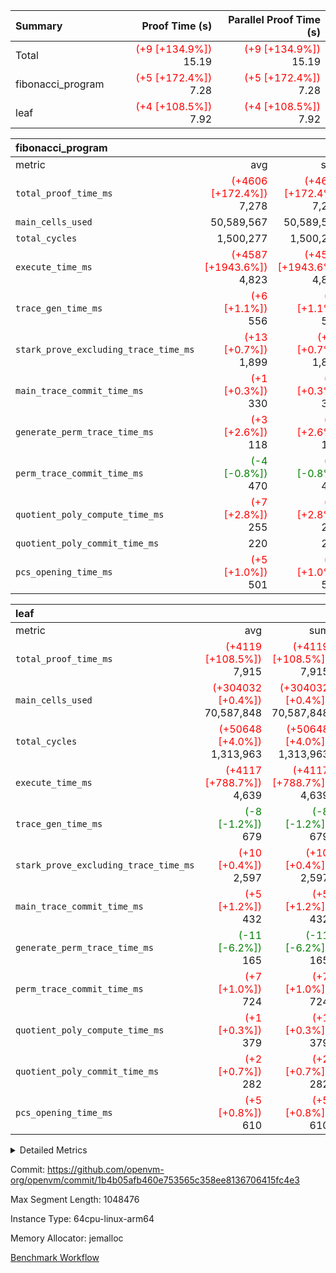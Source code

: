 | Summary | Proof Time (s) | Parallel Proof Time (s) |
|:---|---:|---:|
| Total | <span style='color: red'>(+9 [+134.9%])</span> 15.19 | <span style='color: red'>(+9 [+134.9%])</span> 15.19 |
| fibonacci_program | <span style='color: red'>(+5 [+172.4%])</span> 7.28 | <span style='color: red'>(+5 [+172.4%])</span> 7.28 |
| leaf | <span style='color: red'>(+4 [+108.5%])</span> 7.92 | <span style='color: red'>(+4 [+108.5%])</span> 7.92 |


| fibonacci_program |||||
|:---|---:|---:|---:|---:|
|metric|avg|sum|max|min|
| `total_proof_time_ms ` | <span style='color: red'>(+4606 [+172.4%])</span> 7,278 | <span style='color: red'>(+4606 [+172.4%])</span> 7,278 | <span style='color: red'>(+4606 [+172.4%])</span> 7,278 | <span style='color: red'>(+4606 [+172.4%])</span> 7,278 |
| `main_cells_used     ` |  50,589,567 |  50,589,567 |  50,589,567 |  50,589,567 |
| `total_cycles        ` |  1,500,277 |  1,500,277 |  1,500,277 |  1,500,277 |
| `execute_time_ms     ` | <span style='color: red'>(+4587 [+1943.6%])</span> 4,823 | <span style='color: red'>(+4587 [+1943.6%])</span> 4,823 | <span style='color: red'>(+4587 [+1943.6%])</span> 4,823 | <span style='color: red'>(+4587 [+1943.6%])</span> 4,823 |
| `trace_gen_time_ms   ` | <span style='color: red'>(+6 [+1.1%])</span> 556 | <span style='color: red'>(+6 [+1.1%])</span> 556 | <span style='color: red'>(+6 [+1.1%])</span> 556 | <span style='color: red'>(+6 [+1.1%])</span> 556 |
| `stark_prove_excluding_trace_time_ms` | <span style='color: red'>(+13 [+0.7%])</span> 1,899 | <span style='color: red'>(+13 [+0.7%])</span> 1,899 | <span style='color: red'>(+13 [+0.7%])</span> 1,899 | <span style='color: red'>(+13 [+0.7%])</span> 1,899 |
| `main_trace_commit_time_ms` | <span style='color: red'>(+1 [+0.3%])</span> 330 | <span style='color: red'>(+1 [+0.3%])</span> 330 | <span style='color: red'>(+1 [+0.3%])</span> 330 | <span style='color: red'>(+1 [+0.3%])</span> 330 |
| `generate_perm_trace_time_ms` | <span style='color: red'>(+3 [+2.6%])</span> 118 | <span style='color: red'>(+3 [+2.6%])</span> 118 | <span style='color: red'>(+3 [+2.6%])</span> 118 | <span style='color: red'>(+3 [+2.6%])</span> 118 |
| `perm_trace_commit_time_ms` | <span style='color: green'>(-4 [-0.8%])</span> 470 | <span style='color: green'>(-4 [-0.8%])</span> 470 | <span style='color: green'>(-4 [-0.8%])</span> 470 | <span style='color: green'>(-4 [-0.8%])</span> 470 |
| `quotient_poly_compute_time_ms` | <span style='color: red'>(+7 [+2.8%])</span> 255 | <span style='color: red'>(+7 [+2.8%])</span> 255 | <span style='color: red'>(+7 [+2.8%])</span> 255 | <span style='color: red'>(+7 [+2.8%])</span> 255 |
| `quotient_poly_commit_time_ms` |  220 |  220 |  220 |  220 |
| `pcs_opening_time_ms ` | <span style='color: red'>(+5 [+1.0%])</span> 501 | <span style='color: red'>(+5 [+1.0%])</span> 501 | <span style='color: red'>(+5 [+1.0%])</span> 501 | <span style='color: red'>(+5 [+1.0%])</span> 501 |

| leaf |||||
|:---|---:|---:|---:|---:|
|metric|avg|sum|max|min|
| `total_proof_time_ms ` | <span style='color: red'>(+4119 [+108.5%])</span> 7,915 | <span style='color: red'>(+4119 [+108.5%])</span> 7,915 | <span style='color: red'>(+4119 [+108.5%])</span> 7,915 | <span style='color: red'>(+4119 [+108.5%])</span> 7,915 |
| `main_cells_used     ` | <span style='color: red'>(+304032 [+0.4%])</span> 70,587,848 | <span style='color: red'>(+304032 [+0.4%])</span> 70,587,848 | <span style='color: red'>(+304032 [+0.4%])</span> 70,587,848 | <span style='color: red'>(+304032 [+0.4%])</span> 70,587,848 |
| `total_cycles        ` | <span style='color: red'>(+50648 [+4.0%])</span> 1,313,963 | <span style='color: red'>(+50648 [+4.0%])</span> 1,313,963 | <span style='color: red'>(+50648 [+4.0%])</span> 1,313,963 | <span style='color: red'>(+50648 [+4.0%])</span> 1,313,963 |
| `execute_time_ms     ` | <span style='color: red'>(+4117 [+788.7%])</span> 4,639 | <span style='color: red'>(+4117 [+788.7%])</span> 4,639 | <span style='color: red'>(+4117 [+788.7%])</span> 4,639 | <span style='color: red'>(+4117 [+788.7%])</span> 4,639 |
| `trace_gen_time_ms   ` | <span style='color: green'>(-8 [-1.2%])</span> 679 | <span style='color: green'>(-8 [-1.2%])</span> 679 | <span style='color: green'>(-8 [-1.2%])</span> 679 | <span style='color: green'>(-8 [-1.2%])</span> 679 |
| `stark_prove_excluding_trace_time_ms` | <span style='color: red'>(+10 [+0.4%])</span> 2,597 | <span style='color: red'>(+10 [+0.4%])</span> 2,597 | <span style='color: red'>(+10 [+0.4%])</span> 2,597 | <span style='color: red'>(+10 [+0.4%])</span> 2,597 |
| `main_trace_commit_time_ms` | <span style='color: red'>(+5 [+1.2%])</span> 432 | <span style='color: red'>(+5 [+1.2%])</span> 432 | <span style='color: red'>(+5 [+1.2%])</span> 432 | <span style='color: red'>(+5 [+1.2%])</span> 432 |
| `generate_perm_trace_time_ms` | <span style='color: green'>(-11 [-6.2%])</span> 165 | <span style='color: green'>(-11 [-6.2%])</span> 165 | <span style='color: green'>(-11 [-6.2%])</span> 165 | <span style='color: green'>(-11 [-6.2%])</span> 165 |
| `perm_trace_commit_time_ms` | <span style='color: red'>(+7 [+1.0%])</span> 724 | <span style='color: red'>(+7 [+1.0%])</span> 724 | <span style='color: red'>(+7 [+1.0%])</span> 724 | <span style='color: red'>(+7 [+1.0%])</span> 724 |
| `quotient_poly_compute_time_ms` | <span style='color: red'>(+1 [+0.3%])</span> 379 | <span style='color: red'>(+1 [+0.3%])</span> 379 | <span style='color: red'>(+1 [+0.3%])</span> 379 | <span style='color: red'>(+1 [+0.3%])</span> 379 |
| `quotient_poly_commit_time_ms` | <span style='color: red'>(+2 [+0.7%])</span> 282 | <span style='color: red'>(+2 [+0.7%])</span> 282 | <span style='color: red'>(+2 [+0.7%])</span> 282 | <span style='color: red'>(+2 [+0.7%])</span> 282 |
| `pcs_opening_time_ms ` | <span style='color: red'>(+5 [+0.8%])</span> 610 | <span style='color: red'>(+5 [+0.8%])</span> 610 | <span style='color: red'>(+5 [+0.8%])</span> 610 | <span style='color: red'>(+5 [+0.8%])</span> 610 |



<details>
<summary>Detailed Metrics</summary>

| group | num_segments | keygen_time_ms | commit_exe_time_ms |
| --- | --- | --- | --- |
| fibonacci_program | 1 | 250 | 5 | 

| group | air_name | quotient_deg | interactions | constraints |
| --- | --- | --- | --- | --- |
| fibonacci_program | AccessAdapterAir<16> | 2 | 5 | 12 | 
| fibonacci_program | AccessAdapterAir<2> | 2 | 5 | 12 | 
| fibonacci_program | AccessAdapterAir<32> | 2 | 5 | 12 | 
| fibonacci_program | AccessAdapterAir<4> | 2 | 5 | 12 | 
| fibonacci_program | AccessAdapterAir<8> | 2 | 5 | 12 | 
| fibonacci_program | BitwiseOperationLookupAir<8> | 2 | 2 | 4 | 
| fibonacci_program | MemoryMerkleAir<8> | 2 | 4 | 39 | 
| fibonacci_program | PersistentBoundaryAir<8> | 2 | 3 | 7 | 
| fibonacci_program | PhantomAir | 2 | 3 | 5 | 
| fibonacci_program | Poseidon2PeripheryAir<BabyBearParameters>, 1> | 2 | 1 | 286 | 
| fibonacci_program | ProgramAir | 1 | 1 | 4 | 
| fibonacci_program | RangeTupleCheckerAir<2> | 1 | 1 | 4 | 
| fibonacci_program | Rv32HintStoreAir | 2 | 18 | 28 | 
| fibonacci_program | VariableRangeCheckerAir | 1 | 1 | 4 | 
| fibonacci_program | VmAirWrapper<Rv32BaseAluAdapterAir, BaseAluCoreAir<4, 8> | 2 | 20 | 37 | 
| fibonacci_program | VmAirWrapper<Rv32BaseAluAdapterAir, LessThanCoreAir<4, 8> | 2 | 18 | 40 | 
| fibonacci_program | VmAirWrapper<Rv32BaseAluAdapterAir, ShiftCoreAir<4, 8> | 2 | 24 | 91 | 
| fibonacci_program | VmAirWrapper<Rv32BranchAdapterAir, BranchEqualCoreAir<4> | 2 | 11 | 20 | 
| fibonacci_program | VmAirWrapper<Rv32BranchAdapterAir, BranchLessThanCoreAir<4, 8> | 2 | 13 | 35 | 
| fibonacci_program | VmAirWrapper<Rv32CondRdWriteAdapterAir, Rv32JalLuiCoreAir> | 2 | 10 | 18 | 
| fibonacci_program | VmAirWrapper<Rv32JalrAdapterAir, Rv32JalrCoreAir> | 2 | 16 | 20 | 
| fibonacci_program | VmAirWrapper<Rv32LoadStoreAdapterAir, LoadSignExtendCoreAir<4, 8> | 2 | 18 | 33 | 
| fibonacci_program | VmAirWrapper<Rv32LoadStoreAdapterAir, LoadStoreCoreAir<4> | 2 | 17 | 40 | 
| fibonacci_program | VmAirWrapper<Rv32MultAdapterAir, DivRemCoreAir<4, 8> | 2 | 25 | 84 | 
| fibonacci_program | VmAirWrapper<Rv32MultAdapterAir, MulHCoreAir<4, 8> | 2 | 24 | 31 | 
| fibonacci_program | VmAirWrapper<Rv32MultAdapterAir, MultiplicationCoreAir<4, 8> | 2 | 19 | 19 | 
| fibonacci_program | VmAirWrapper<Rv32RdWriteAdapterAir, Rv32AuipcCoreAir> | 2 | 12 | 14 | 
| fibonacci_program | VmConnectorAir | 2 | 5 | 11 | 
| leaf | AccessAdapterAir<2> | 2 | 5 | 12 | 
| leaf | AccessAdapterAir<4> | 2 | 5 | 12 | 
| leaf | AccessAdapterAir<8> | 2 | 5 | 12 | 
| leaf | FriReducedOpeningAir | 2 | 39 | 71 | 
| leaf | JalRangeCheckAir | 2 | 9 | 14 | 
| leaf | NativePoseidon2Air<BabyBearParameters>, 1> | 2 | 136 | 572 | 
| leaf | PhantomAir | 2 | 3 | 5 | 
| leaf | ProgramAir | 1 | 1 | 4 | 
| leaf | VariableRangeCheckerAir | 1 | 1 | 4 | 
| leaf | VmAirWrapper<AluNativeAdapterAir, FieldArithmeticCoreAir> | 2 | 15 | 27 | 
| leaf | VmAirWrapper<BranchNativeAdapterAir, BranchEqualCoreAir<1> | 2 | 11 | 25 | 
| leaf | VmAirWrapper<NativeAdapterAir<2, 0>, PublicValuesCoreAir> | 2 | 11 | 30 | 
| leaf | VmAirWrapper<NativeLoadStoreAdapterAir<1>, NativeLoadStoreCoreAir<1> | 2 | 15 | 20 | 
| leaf | VmAirWrapper<NativeLoadStoreAdapterAir<4>, NativeLoadStoreCoreAir<4> | 2 | 15 | 20 | 
| leaf | VmAirWrapper<NativeVectorizedAdapterAir<4>, FieldExtensionCoreAir> | 2 | 15 | 27 | 
| leaf | VmConnectorAir | 2 | 5 | 11 | 
| leaf | VolatileBoundaryAir | 2 | 7 | 19 | 

| group | air_name | dsl_ir | idx | opcode | cells_used |
| --- | --- | --- | --- | --- | --- |
| leaf | <AluNativeAdapterAir,FieldArithmeticCoreAir> |  | 0 | ADD | 29 | 
| leaf | <AluNativeAdapterAir,FieldArithmeticCoreAir> | AddEFFI | 0 | ADD | 26,912 | 
| leaf | <AluNativeAdapterAir,FieldArithmeticCoreAir> | AddEFI | 0 | ADD | 15,776 | 
| leaf | <AluNativeAdapterAir,FieldArithmeticCoreAir> | AddEI | 0 | ADD | 1,169,744 | 
| leaf | <AluNativeAdapterAir,FieldArithmeticCoreAir> | AddF | 0 | ADD | 560,280 | 
| leaf | <AluNativeAdapterAir,FieldArithmeticCoreAir> | AddFI | 0 | ADD | 432,013 | 
| leaf | <AluNativeAdapterAir,FieldArithmeticCoreAir> | AddV | 0 | ADD | 436,682 | 
| leaf | <AluNativeAdapterAir,FieldArithmeticCoreAir> | AddVI | 0 | ADD | 1,697,022 | 
| leaf | <AluNativeAdapterAir,FieldArithmeticCoreAir> | Alloc | 0 | ADD | 1,010,302 | 
| leaf | <AluNativeAdapterAir,FieldArithmeticCoreAir> | Alloc | 0 | MUL | 272,629 | 
| leaf | <AluNativeAdapterAir,FieldArithmeticCoreAir> | CastFV | 0 | ADD | 16,037 | 
| leaf | <AluNativeAdapterAir,FieldArithmeticCoreAir> | DivEIN | 0 | ADD | 5,916 | 
| leaf | <AluNativeAdapterAir,FieldArithmeticCoreAir> | DivF | 0 | DIV | 60,900 | 
| leaf | <AluNativeAdapterAir,FieldArithmeticCoreAir> | DivFIN | 0 | DIV | 3,509 | 
| leaf | <AluNativeAdapterAir,FieldArithmeticCoreAir> | ImmE | 0 | ADD | 95,932 | 
| leaf | <AluNativeAdapterAir,FieldArithmeticCoreAir> | ImmF | 0 | ADD | 555,292 | 
| leaf | <AluNativeAdapterAir,FieldArithmeticCoreAir> | ImmV | 0 | ADD | 885,051 | 
| leaf | <AluNativeAdapterAir,FieldArithmeticCoreAir> | LoadE | 0 | ADD | 626,400 | 
| leaf | <AluNativeAdapterAir,FieldArithmeticCoreAir> | LoadE | 0 | MUL | 626,400 | 
| leaf | <AluNativeAdapterAir,FieldArithmeticCoreAir> | LoadF | 0 | ADD | 243,049 | 
| leaf | <AluNativeAdapterAir,FieldArithmeticCoreAir> | LoadF | 0 | MUL | 13,920 | 
| leaf | <AluNativeAdapterAir,FieldArithmeticCoreAir> | LoadHeapPtr | 0 | ADD | 29 | 
| leaf | <AluNativeAdapterAir,FieldArithmeticCoreAir> | LoadV | 0 | ADD | 415,570 | 
| leaf | <AluNativeAdapterAir,FieldArithmeticCoreAir> | LoadV | 0 | MUL | 347,217 | 
| leaf | <AluNativeAdapterAir,FieldArithmeticCoreAir> | MulEF | 0 | MUL | 243,832 | 
| leaf | <AluNativeAdapterAir,FieldArithmeticCoreAir> | MulEFI | 0 | MUL | 10,788 | 
| leaf | <AluNativeAdapterAir,FieldArithmeticCoreAir> | MulEI | 0 | ADD | 138,620 | 
| leaf | <AluNativeAdapterAir,FieldArithmeticCoreAir> | MulF | 0 | MUL | 744,836 | 
| leaf | <AluNativeAdapterAir,FieldArithmeticCoreAir> | MulFI | 0 | MUL | 496,799 | 
| leaf | <AluNativeAdapterAir,FieldArithmeticCoreAir> | MulV | 0 | MUL | 21,228 | 
| leaf | <AluNativeAdapterAir,FieldArithmeticCoreAir> | MulVI | 0 | MUL | 271,266 | 
| leaf | <AluNativeAdapterAir,FieldArithmeticCoreAir> | NegE | 0 | MUL | 2,088 | 
| leaf | <AluNativeAdapterAir,FieldArithmeticCoreAir> | StoreE | 0 | ADD | 510,400 | 
| leaf | <AluNativeAdapterAir,FieldArithmeticCoreAir> | StoreE | 0 | MUL | 510,400 | 
| leaf | <AluNativeAdapterAir,FieldArithmeticCoreAir> | StoreF | 0 | ADD | 15,196 | 
| leaf | <AluNativeAdapterAir,FieldArithmeticCoreAir> | StoreF | 0 | MUL | 14,732 | 
| leaf | <AluNativeAdapterAir,FieldArithmeticCoreAir> | StoreHeapPtr | 0 | ADD | 29 | 
| leaf | <AluNativeAdapterAir,FieldArithmeticCoreAir> | StoreV | 0 | ADD | 63,916 | 
| leaf | <AluNativeAdapterAir,FieldArithmeticCoreAir> | StoreV | 0 | MUL | 29,087 | 
| leaf | <AluNativeAdapterAir,FieldArithmeticCoreAir> | SubEF | 0 | ADD | 1,057,746 | 
| leaf | <AluNativeAdapterAir,FieldArithmeticCoreAir> | SubEF | 0 | SUB | 352,582 | 
| leaf | <AluNativeAdapterAir,FieldArithmeticCoreAir> | SubEFI | 0 | ADD | 7,656 | 
| leaf | <AluNativeAdapterAir,FieldArithmeticCoreAir> | SubEI | 0 | ADD | 11,832 | 
| leaf | <AluNativeAdapterAir,FieldArithmeticCoreAir> | SubFI | 0 | SUB | 496,248 | 
| leaf | <AluNativeAdapterAir,FieldArithmeticCoreAir> | SubV | 0 | SUB | 405,420 | 
| leaf | <AluNativeAdapterAir,FieldArithmeticCoreAir> | SubVI | 0 | SUB | 64,322 | 
| leaf | <AluNativeAdapterAir,FieldArithmeticCoreAir> | SubVIN | 0 | SUB | 58,000 | 
| leaf | <AluNativeAdapterAir,FieldArithmeticCoreAir> | UnsafeCastVF | 0 | ADD | 14,181 | 
| leaf | <AluNativeAdapterAir,FieldArithmeticCoreAir> | ZipFor | 0 | ADD | 3,514,017 | 
| leaf | <BranchNativeAdapterAir,BranchEqualCoreAir<1>> | AssertEqE | 0 | BNE | 10,948 | 
| leaf | <BranchNativeAdapterAir,BranchEqualCoreAir<1>> | AssertEqEI | 0 | BNE | 184 | 
| leaf | <BranchNativeAdapterAir,BranchEqualCoreAir<1>> | AssertEqF | 0 | BNE | 406,456 | 
| leaf | <BranchNativeAdapterAir,BranchEqualCoreAir<1>> | AssertEqV | 0 | BNE | 30,245 | 
| leaf | <BranchNativeAdapterAir,BranchEqualCoreAir<1>> | AssertEqVI | 0 | BNE | 11,661 | 
| leaf | <BranchNativeAdapterAir,BranchEqualCoreAir<1>> | AssertNonZero | 0 | BEQ | 23 | 
| leaf | <BranchNativeAdapterAir,BranchEqualCoreAir<1>> | IfEq | 0 | BNE | 232,944 | 
| leaf | <BranchNativeAdapterAir,BranchEqualCoreAir<1>> | IfEqI | 0 | BNE | 264,454 | 
| leaf | <BranchNativeAdapterAir,BranchEqualCoreAir<1>> | IfNe | 0 | BEQ | 137,908 | 
| leaf | <BranchNativeAdapterAir,BranchEqualCoreAir<1>> | IfNeI | 0 | BEQ | 2,622 | 
| leaf | <BranchNativeAdapterAir,BranchEqualCoreAir<1>> | ZipFor | 0 | BNE | 1,700,137 | 
| leaf | <NativeAdapterAir<2, 0>,PublicValuesCoreAir> | Publish | 0 | PUBLISH | 972 | 
| leaf | <NativeLoadStoreAdapterAir<1>,NativeLoadStoreCoreAir<1>> | LoadF | 0 | LOADW | 1,138,242 | 
| leaf | <NativeLoadStoreAdapterAir<1>,NativeLoadStoreCoreAir<1>> | LoadV | 0 | LOADW | 2,919,882 | 
| leaf | <NativeLoadStoreAdapterAir<1>,NativeLoadStoreCoreAir<1>> | StoreF | 0 | STOREW | 275,541 | 
| leaf | <NativeLoadStoreAdapterAir<1>,NativeLoadStoreCoreAir<1>> | StoreHintWord | 0 | HINT_STOREW | 902,937 | 
| leaf | <NativeLoadStoreAdapterAir<1>,NativeLoadStoreCoreAir<1>> | StoreV | 0 | STOREW | 362,103 | 
| leaf | <NativeLoadStoreAdapterAir<4>,NativeLoadStoreCoreAir<4>> | LoadE | 0 | LOADW | 1,351,755 | 
| leaf | <NativeLoadStoreAdapterAir<4>,NativeLoadStoreCoreAir<4>> | StoreE | 0 | STOREW | 793,557 | 
| leaf | <NativeVectorizedAdapterAir<4>,FieldExtensionCoreAir> | AddE | 0 | FE4ADD | 773,186 | 
| leaf | <NativeVectorizedAdapterAir<4>,FieldExtensionCoreAir> | DivE | 0 | BBE4DIV | 537,244 | 
| leaf | <NativeVectorizedAdapterAir<4>,FieldExtensionCoreAir> | DivEIN | 0 | BBE4DIV | 1,938 | 
| leaf | <NativeVectorizedAdapterAir<4>,FieldExtensionCoreAir> | MulE | 0 | BBE4MUL | 1,387,456 | 
| leaf | <NativeVectorizedAdapterAir<4>,FieldExtensionCoreAir> | MulEI | 0 | BBE4MUL | 45,410 | 
| leaf | <NativeVectorizedAdapterAir<4>,FieldExtensionCoreAir> | SubE | 0 | FE4SUB | 253,498 | 
| leaf | FriReducedOpeningAir | FriReducedOpening | 0 | FRI_REDUCED_OPENING | 7,101,000 | 
| leaf | JalRangeCheck |  | 0 | JAL | 12 | 
| leaf | JalRangeCheck | Alloc | 0 | RANGE_CHECK | 321,840 | 
| leaf | JalRangeCheck | IfEqI | 0 | JAL | 49,980 | 
| leaf | JalRangeCheck | IfNe | 0 | JAL | 36 | 
| leaf | JalRangeCheck | ZipFor | 0 | JAL | 148,212 | 
| leaf | PhantomAir | CT-CheckTraceHeightConstraints | 0 | PHANTOM | 12 | 
| leaf | PhantomAir | CT-ExtractPublicValuesCommit | 0 | PHANTOM | 12 | 
| leaf | PhantomAir | CT-HintOpenedValues | 0 | PHANTOM | 9,600 | 
| leaf | PhantomAir | CT-HintOpeningProof | 0 | PHANTOM | 9,612 | 
| leaf | PhantomAir | CT-HintOpeningValues | 0 | PHANTOM | 12 | 
| leaf | PhantomAir | CT-InitializePcsConst | 0 | PHANTOM | 12 | 
| leaf | PhantomAir | CT-ReadProofsFromInput | 0 | PHANTOM | 12 | 
| leaf | PhantomAir | CT-VerifyProofs | 0 | PHANTOM | 12 | 
| leaf | PhantomAir | CT-cache-generator-powers | 0 | PHANTOM | 1,200 | 
| leaf | PhantomAir | CT-compute-reduced-opening | 0 | PHANTOM | 9,600 | 
| leaf | PhantomAir | CT-exp-reverse-bits-len | 0 | PHANTOM | 93,600 | 
| leaf | PhantomAir | CT-pre-compute-rounds-context | 0 | PHANTOM | 12 | 
| leaf | PhantomAir | CT-single-reduced-opening-eval | 0 | PHANTOM | 145,200 | 
| leaf | PhantomAir | CT-stage-c-build-rounds | 0 | PHANTOM | 12 | 
| leaf | PhantomAir | CT-stage-d-verifier-verify | 0 | PHANTOM | 12 | 
| leaf | PhantomAir | CT-stage-d-verify-pcs | 0 | PHANTOM | 12 | 
| leaf | PhantomAir | CT-stage-e-verify-constraints | 0 | PHANTOM | 12 | 
| leaf | PhantomAir | CT-verify-batch | 0 | PHANTOM | 9,600 | 
| leaf | PhantomAir | CT-verify-batch-ext | 0 | PHANTOM | 24,000 | 
| leaf | PhantomAir | CT-verify-query | 0 | PHANTOM | 1,200 | 
| leaf | PhantomAir | HintBitsF | 0 | PHANTOM | 3,312 | 
| leaf | PhantomAir | HintFelt | 0 | PHANTOM | 74,694 | 
| leaf | PhantomAir | HintInputVec | 0 | PHANTOM | 966 | 
| leaf | PhantomAir | HintLoad | 0 | PHANTOM | 21,600 | 
| leaf | VerifyBatchAir | Poseidon2CompressBabyBear | 0 | COMP_POS2 | 10,746 | 
| leaf | VerifyBatchAir | Poseidon2PermuteBabyBear | 0 | PERM_POS2 | 499,888 | 
| leaf | VerifyBatchAir | VerifyBatchExt | 0 | VERIFY_BATCH | 9,950,000 | 
| leaf | VerifyBatchAir | VerifyBatchFelt | 0 | VERIFY_BATCH | 14,248,400 | 

| group | air_name | dsl_ir | opcode | segment | cells_used |
| --- | --- | --- | --- | --- | --- |
| fibonacci_program | <Rv32BaseAluAdapterAir,BaseAluCoreAir<4, 8>> |  | ADD | 0 | 32,403,168 | 
| fibonacci_program | <Rv32BaseAluAdapterAir,BaseAluCoreAir<4, 8>> |  | AND | 0 | 144 | 
| fibonacci_program | <Rv32BaseAluAdapterAir,BaseAluCoreAir<4, 8>> |  | OR | 0 | 108 | 
| fibonacci_program | <Rv32BaseAluAdapterAir,BaseAluCoreAir<4, 8>> |  | SUB | 0 | 72 | 
| fibonacci_program | <Rv32BaseAluAdapterAir,BaseAluCoreAir<4, 8>> |  | XOR | 0 | 72 | 
| fibonacci_program | <Rv32BaseAluAdapterAir,LessThanCoreAir<4, 8>> |  | SLTU | 0 | 11,100,111 | 
| fibonacci_program | <Rv32BranchAdapterAir,BranchEqualCoreAir<4>> |  | BEQ | 0 | 2,600,234 | 
| fibonacci_program | <Rv32BranchAdapterAir,BranchEqualCoreAir<4>> |  | BNE | 0 | 2,600,130 | 
| fibonacci_program | <Rv32BranchAdapterAir,BranchLessThanCoreAir<4, 8>> |  | BGEU | 0 | 64 | 
| fibonacci_program | <Rv32BranchAdapterAir,BranchLessThanCoreAir<4, 8>> |  | BLT | 0 | 64 | 
| fibonacci_program | <Rv32BranchAdapterAir,BranchLessThanCoreAir<4, 8>> |  | BLTU | 0 | 128 | 
| fibonacci_program | <Rv32CondRdWriteAdapterAir,Rv32JalLuiCoreAir> |  | JAL | 0 | 1,800,036 | 
| fibonacci_program | <Rv32CondRdWriteAdapterAir,Rv32JalLuiCoreAir> |  | LUI | 0 | 378 | 
| fibonacci_program | <Rv32JalrAdapterAir,Rv32JalrCoreAir> |  | JALR | 0 | 700 | 
| fibonacci_program | <Rv32LoadStoreAdapterAir,LoadStoreCoreAir<4>> |  | LOADBU | 0 | 328 | 
| fibonacci_program | <Rv32LoadStoreAdapterAir,LoadStoreCoreAir<4>> |  | LOADW | 0 | 1,230 | 
| fibonacci_program | <Rv32LoadStoreAdapterAir,LoadStoreCoreAir<4>> |  | STOREB | 0 | 410 | 
| fibonacci_program | <Rv32LoadStoreAdapterAir,LoadStoreCoreAir<4>> |  | STOREW | 0 | 1,640 | 
| fibonacci_program | <Rv32RdWriteAdapterAir,Rv32AuipcCoreAir> |  | AUIPC | 0 | 240 | 
| fibonacci_program | PhantomAir |  | PHANTOM | 0 | 6 | 
| fibonacci_program | Rv32HintStoreAir |  | HINT_BUFFER | 0 | 64 | 
| fibonacci_program | Rv32HintStoreAir |  | HINT_STOREW | 0 | 32 | 

| group | air_name | idx | rows | prep_cols | perm_cols | main_cols | cells |
| --- | --- | --- | --- | --- | --- | --- | --- |
| leaf | AccessAdapterAir<2> | 0 | 262,144 |  | 16 | 11 | 7,077,888 | 
| leaf | AccessAdapterAir<4> | 0 | 131,072 |  | 16 | 13 | 3,801,088 | 
| leaf | AccessAdapterAir<8> | 0 | 4,096 |  | 16 | 17 | 135,168 | 
| leaf | FriReducedOpeningAir | 0 | 524,288 |  | 84 | 27 | 58,195,968 | 
| leaf | JalRangeCheckAir | 0 | 65,536 |  | 28 | 12 | 2,621,440 | 
| leaf | NativePoseidon2Air<BabyBearParameters>, 1> | 0 | 65,536 |  | 312 | 398 | 46,530,560 | 
| leaf | PhantomAir | 0 | 131,072 |  | 12 | 6 | 2,359,296 | 
| leaf | ProgramAir | 0 | 131,072 |  | 8 | 10 | 2,359,296 | 
| leaf | VariableRangeCheckerAir | 0 | 262,144 | 2 | 8 | 1 | 2,359,296 | 
| leaf | VmAirWrapper<AluNativeAdapterAir, FieldArithmeticCoreAir> | 0 | 1,048,576 |  | 36 | 29 | 68,157,440 | 
| leaf | VmAirWrapper<BranchNativeAdapterAir, BranchEqualCoreAir<1> | 0 | 131,072 |  | 28 | 23 | 6,684,672 | 
| leaf | VmAirWrapper<NativeAdapterAir<2, 0>, PublicValuesCoreAir> | 0 | 64 |  | 28 | 27 | 3,520 | 
| leaf | VmAirWrapper<NativeLoadStoreAdapterAir<1>, NativeLoadStoreCoreAir<1> | 0 | 524,288 |  | 40 | 21 | 31,981,568 | 
| leaf | VmAirWrapper<NativeLoadStoreAdapterAir<4>, NativeLoadStoreCoreAir<4> | 0 | 131,072 |  | 40 | 27 | 8,781,824 | 
| leaf | VmAirWrapper<NativeVectorizedAdapterAir<4>, FieldExtensionCoreAir> | 0 | 131,072 |  | 36 | 38 | 9,699,328 | 
| leaf | VmConnectorAir | 0 | 2 | 1 | 16 | 5 | 42 | 
| leaf | VolatileBoundaryAir | 0 | 131,072 |  | 20 | 12 | 4,194,304 | 

| group | air_name | segment | rows | prep_cols | perm_cols | main_cols | cells |
| --- | --- | --- | --- | --- | --- | --- | --- |
| fibonacci_program | AccessAdapterAir<8> | 0 | 128 |  | 16 | 17 | 4,224 | 
| fibonacci_program | BitwiseOperationLookupAir<8> | 0 | 65,536 | 3 | 8 | 2 | 655,360 | 
| fibonacci_program | MemoryMerkleAir<8> | 0 | 512 |  | 16 | 32 | 24,576 | 
| fibonacci_program | PersistentBoundaryAir<8> | 0 | 128 |  | 12 | 20 | 4,096 | 
| fibonacci_program | PhantomAir | 0 | 1 |  | 12 | 6 | 18 | 
| fibonacci_program | Poseidon2PeripheryAir<BabyBearParameters>, 1> | 0 | 256 |  | 8 | 300 | 78,848 | 
| fibonacci_program | ProgramAir | 0 | 8,192 |  | 8 | 10 | 147,456 | 
| fibonacci_program | RangeTupleCheckerAir<2> | 0 | 524,288 | 2 | 8 | 1 | 4,718,592 | 
| fibonacci_program | Rv32HintStoreAir | 0 | 4 |  | 44 | 32 | 304 | 
| fibonacci_program | VariableRangeCheckerAir | 0 | 262,144 | 2 | 8 | 1 | 2,359,296 | 
| fibonacci_program | VmAirWrapper<Rv32BaseAluAdapterAir, BaseAluCoreAir<4, 8> | 0 | 1,048,576 |  | 52 | 36 | 92,274,688 | 
| fibonacci_program | VmAirWrapper<Rv32BaseAluAdapterAir, LessThanCoreAir<4, 8> | 0 | 524,288 |  | 40 | 37 | 40,370,176 | 
| fibonacci_program | VmAirWrapper<Rv32BranchAdapterAir, BranchEqualCoreAir<4> | 0 | 262,144 |  | 28 | 26 | 14,155,776 | 
| fibonacci_program | VmAirWrapper<Rv32BranchAdapterAir, BranchLessThanCoreAir<4, 8> | 0 | 8 |  | 32 | 32 | 512 | 
| fibonacci_program | VmAirWrapper<Rv32CondRdWriteAdapterAir, Rv32JalLuiCoreAir> | 0 | 131,072 |  | 28 | 18 | 6,029,312 | 
| fibonacci_program | VmAirWrapper<Rv32JalrAdapterAir, Rv32JalrCoreAir> | 0 | 32 |  | 36 | 28 | 2,048 | 
| fibonacci_program | VmAirWrapper<Rv32LoadStoreAdapterAir, LoadStoreCoreAir<4> | 0 | 128 |  | 52 | 41 | 11,904 | 
| fibonacci_program | VmAirWrapper<Rv32RdWriteAdapterAir, Rv32AuipcCoreAir> | 0 | 16 |  | 28 | 20 | 768 | 
| fibonacci_program | VmConnectorAir | 0 | 2 | 1 | 16 | 5 | 42 | 

| group | chip_name | idx | rows_used |
| --- | --- | --- | --- |
| leaf | <AluNativeAdapterAir,FieldArithmeticCoreAir> | 0 | 640,409 | 
| leaf | <BranchNativeAdapterAir,BranchEqualCoreAir<1>> | 0 | 121,634 | 
| leaf | <NativeAdapterAir<2, 0>,PublicValuesCoreAir> | 0 | 36 | 
| leaf | <NativeLoadStoreAdapterAir<1>,NativeLoadStoreCoreAir<1>> | 0 | 266,605 | 
| leaf | <NativeLoadStoreAdapterAir<4>,NativeLoadStoreCoreAir<4>> | 0 | 79,456 | 
| leaf | <NativeVectorizedAdapterAir<4>,FieldExtensionCoreAir> | 0 | 78,914 | 
| leaf | AccessAdapter<2> | 0 | 250,410 | 
| leaf | AccessAdapter<4> | 0 | 123,128 | 
| leaf | AccessAdapter<8> | 0 | 2,732 | 
| leaf | Boundary | 0 | 111,553 | 
| leaf | FriReducedOpeningAir | 0 | 263,000 | 
| leaf | JalRangeCheck | 0 | 43,340 | 
| leaf | PhantomAir | 0 | 67,386 | 
| leaf | ProgramChip | 0 | 72,919 | 
| leaf | VariableRangeCheckerAir | 0 | 262,144 | 
| leaf | VerifyBatchAir | 0 | 62,083 | 
| leaf | VmConnectorAir | 0 | 2 | 

| group | chip_name | segment | rows_used |
| --- | --- | --- | --- |
| fibonacci_program | <Rv32BaseAluAdapterAir,BaseAluCoreAir<4, 8>> | 0 | 900,099 | 
| fibonacci_program | <Rv32BaseAluAdapterAir,LessThanCoreAir<4, 8>> | 0 | 300,003 | 
| fibonacci_program | <Rv32BranchAdapterAir,BranchEqualCoreAir<4>> | 0 | 200,014 | 
| fibonacci_program | <Rv32BranchAdapterAir,BranchLessThanCoreAir<4, 8>> | 0 | 8 | 
| fibonacci_program | <Rv32CondRdWriteAdapterAir,Rv32JalLuiCoreAir> | 0 | 100,023 | 
| fibonacci_program | <Rv32JalrAdapterAir,Rv32JalrCoreAir> | 0 | 25 | 
| fibonacci_program | <Rv32LoadStoreAdapterAir,LoadStoreCoreAir<4>> | 0 | 88 | 
| fibonacci_program | <Rv32RdWriteAdapterAir,Rv32AuipcCoreAir> | 0 | 13 | 
| fibonacci_program | AccessAdapter<8> | 0 | 80 | 
| fibonacci_program | Arc<BabyBearParameters>, 1> | 0 | 225 | 
| fibonacci_program | BitwiseOperationLookupAir<8> | 0 | 65,536 | 
| fibonacci_program | Boundary | 0 | 80 | 
| fibonacci_program | Merkle | 0 | 304 | 
| fibonacci_program | PhantomAir | 0 | 1 | 
| fibonacci_program | ProgramChip | 0 | 6,942 | 
| fibonacci_program | RangeTupleCheckerAir<2> | 0 | 524,288 | 
| fibonacci_program | Rv32HintStoreAir | 0 | 3 | 
| fibonacci_program | VariableRangeCheckerAir | 0 | 262,144 | 
| fibonacci_program | VmConnectorAir | 0 | 2 | 

| group | dsl_ir | idx | opcode | frequency |
| --- | --- | --- | --- | --- |
| leaf |  | 0 | ADD | 2 | 
| leaf |  | 0 | JAL | 1 | 
| leaf | AddE | 0 | FE4ADD | 20,347 | 
| leaf | AddEFFI | 0 | ADD | 928 | 
| leaf | AddEFI | 0 | ADD | 544 | 
| leaf | AddEI | 0 | ADD | 40,336 | 
| leaf | AddF | 0 | ADD | 19,320 | 
| leaf | AddFI | 0 | ADD | 14,897 | 
| leaf | AddV | 0 | ADD | 15,058 | 
| leaf | AddVI | 0 | ADD | 58,518 | 
| leaf | Alloc | 0 | ADD | 34,838 | 
| leaf | Alloc | 0 | MUL | 9,401 | 
| leaf | Alloc | 0 | RANGE_CHECK | 26,820 | 
| leaf | AssertEqE | 0 | BNE | 476 | 
| leaf | AssertEqEI | 0 | BNE | 8 | 
| leaf | AssertEqF | 0 | BNE | 17,672 | 
| leaf | AssertEqV | 0 | BNE | 1,315 | 
| leaf | AssertEqVI | 0 | BNE | 507 | 
| leaf | AssertNonZero | 0 | BEQ | 1 | 
| leaf | CT-CheckTraceHeightConstraints | 0 | PHANTOM | 2 | 
| leaf | CT-ExtractPublicValuesCommit | 0 | PHANTOM | 2 | 
| leaf | CT-HintOpenedValues | 0 | PHANTOM | 1,600 | 
| leaf | CT-HintOpeningProof | 0 | PHANTOM | 1,602 | 
| leaf | CT-HintOpeningValues | 0 | PHANTOM | 2 | 
| leaf | CT-InitializePcsConst | 0 | PHANTOM | 2 | 
| leaf | CT-ReadProofsFromInput | 0 | PHANTOM | 2 | 
| leaf | CT-VerifyProofs | 0 | PHANTOM | 2 | 
| leaf | CT-cache-generator-powers | 0 | PHANTOM | 200 | 
| leaf | CT-compute-reduced-opening | 0 | PHANTOM | 1,600 | 
| leaf | CT-exp-reverse-bits-len | 0 | PHANTOM | 15,600 | 
| leaf | CT-pre-compute-rounds-context | 0 | PHANTOM | 2 | 
| leaf | CT-single-reduced-opening-eval | 0 | PHANTOM | 24,200 | 
| leaf | CT-stage-c-build-rounds | 0 | PHANTOM | 2 | 
| leaf | CT-stage-d-verifier-verify | 0 | PHANTOM | 2 | 
| leaf | CT-stage-d-verify-pcs | 0 | PHANTOM | 2 | 
| leaf | CT-stage-e-verify-constraints | 0 | PHANTOM | 2 | 
| leaf | CT-verify-batch | 0 | PHANTOM | 1,600 | 
| leaf | CT-verify-batch-ext | 0 | PHANTOM | 4,000 | 
| leaf | CT-verify-query | 0 | PHANTOM | 200 | 
| leaf | CastFV | 0 | ADD | 553 | 
| leaf | DivE | 0 | BBE4DIV | 14,138 | 
| leaf | DivEIN | 0 | ADD | 204 | 
| leaf | DivEIN | 0 | BBE4DIV | 51 | 
| leaf | DivF | 0 | DIV | 2,100 | 
| leaf | DivFIN | 0 | DIV | 121 | 
| leaf | FriReducedOpening | 0 | FRI_REDUCED_OPENING | 12,100 | 
| leaf | HintBitsF | 0 | PHANTOM | 552 | 
| leaf | HintFelt | 0 | PHANTOM | 12,449 | 
| leaf | HintInputVec | 0 | PHANTOM | 161 | 
| leaf | HintLoad | 0 | PHANTOM | 3,600 | 
| leaf | IfEq | 0 | BNE | 10,128 | 
| leaf | IfEqI | 0 | BNE | 11,498 | 
| leaf | IfEqI | 0 | JAL | 4,165 | 
| leaf | IfNe | 0 | BEQ | 5,996 | 
| leaf | IfNe | 0 | JAL | 3 | 
| leaf | IfNeI | 0 | BEQ | 114 | 
| leaf | ImmE | 0 | ADD | 3,308 | 
| leaf | ImmF | 0 | ADD | 19,148 | 
| leaf | ImmV | 0 | ADD | 30,519 | 
| leaf | LoadE | 0 | ADD | 21,600 | 
| leaf | LoadE | 0 | LOADW | 50,065 | 
| leaf | LoadE | 0 | MUL | 21,600 | 
| leaf | LoadF | 0 | ADD | 8,381 | 
| leaf | LoadF | 0 | LOADW | 54,202 | 
| leaf | LoadF | 0 | MUL | 480 | 
| leaf | LoadHeapPtr | 0 | ADD | 1 | 
| leaf | LoadV | 0 | ADD | 14,330 | 
| leaf | LoadV | 0 | LOADW | 139,042 | 
| leaf | LoadV | 0 | MUL | 11,973 | 
| leaf | MulE | 0 | BBE4MUL | 36,512 | 
| leaf | MulEF | 0 | MUL | 8,408 | 
| leaf | MulEFI | 0 | MUL | 372 | 
| leaf | MulEI | 0 | ADD | 4,780 | 
| leaf | MulEI | 0 | BBE4MUL | 1,195 | 
| leaf | MulF | 0 | MUL | 25,684 | 
| leaf | MulFI | 0 | MUL | 17,131 | 
| leaf | MulV | 0 | MUL | 732 | 
| leaf | MulVI | 0 | MUL | 9,354 | 
| leaf | NegE | 0 | MUL | 72 | 
| leaf | Poseidon2CompressBabyBear | 0 | COMP_POS2 | 27 | 
| leaf | Poseidon2PermuteBabyBear | 0 | PERM_POS2 | 1,256 | 
| leaf | Publish | 0 | PUBLISH | 36 | 
| leaf | StoreE | 0 | ADD | 17,600 | 
| leaf | StoreE | 0 | MUL | 17,600 | 
| leaf | StoreE | 0 | STOREW | 29,391 | 
| leaf | StoreF | 0 | ADD | 524 | 
| leaf | StoreF | 0 | MUL | 508 | 
| leaf | StoreF | 0 | STOREW | 13,121 | 
| leaf | StoreHeapPtr | 0 | ADD | 1 | 
| leaf | StoreHintWord | 0 | HINT_STOREW | 42,997 | 
| leaf | StoreV | 0 | ADD | 2,204 | 
| leaf | StoreV | 0 | MUL | 1,003 | 
| leaf | StoreV | 0 | STOREW | 17,243 | 
| leaf | SubE | 0 | FE4SUB | 6,671 | 
| leaf | SubEF | 0 | ADD | 36,474 | 
| leaf | SubEF | 0 | SUB | 12,158 | 
| leaf | SubEFI | 0 | ADD | 264 | 
| leaf | SubEI | 0 | ADD | 408 | 
| leaf | SubFI | 0 | SUB | 17,112 | 
| leaf | SubV | 0 | SUB | 13,980 | 
| leaf | SubVI | 0 | SUB | 2,218 | 
| leaf | SubVIN | 0 | SUB | 2,000 | 
| leaf | UnsafeCastVF | 0 | ADD | 489 | 
| leaf | VerifyBatchExt | 0 | VERIFY_BATCH | 2,000 | 
| leaf | VerifyBatchFelt | 0 | VERIFY_BATCH | 800 | 
| leaf | ZipFor | 0 | ADD | 121,173 | 
| leaf | ZipFor | 0 | BNE | 73,919 | 
| leaf | ZipFor | 0 | JAL | 12,351 | 

| group | dsl_ir | opcode | segment | frequency |
| --- | --- | --- | --- | --- |
| fibonacci_program |  | ADD | 0 | 900,088 | 
| fibonacci_program |  | AND | 0 | 4 | 
| fibonacci_program |  | AUIPC | 0 | 13 | 
| fibonacci_program |  | BEQ | 0 | 100,009 | 
| fibonacci_program |  | BGEU | 0 | 2 | 
| fibonacci_program |  | BLT | 0 | 2 | 
| fibonacci_program |  | BLTU | 0 | 4 | 
| fibonacci_program |  | BNE | 0 | 100,005 | 
| fibonacci_program |  | HINT_BUFFER | 0 | 2 | 
| fibonacci_program |  | HINT_STOREW | 0 | 1 | 
| fibonacci_program |  | JAL | 0 | 100,002 | 
| fibonacci_program |  | JALR | 0 | 25 | 
| fibonacci_program |  | LOADBU | 0 | 8 | 
| fibonacci_program |  | LOADW | 0 | 30 | 
| fibonacci_program |  | LUI | 0 | 21 | 
| fibonacci_program |  | OR | 0 | 3 | 
| fibonacci_program |  | PHANTOM | 0 | 1 | 
| fibonacci_program |  | SLTU | 0 | 300,003 | 
| fibonacci_program |  | STOREB | 0 | 10 | 
| fibonacci_program |  | STOREW | 0 | 40 | 
| fibonacci_program |  | SUB | 0 | 2 | 
| fibonacci_program |  | XOR | 0 | 2 | 

| group | idx | trace_gen_time_ms | total_proof_time_ms | total_cycles | total_cells | stark_prove_excluding_trace_time_ms | quotient_poly_compute_time_ms | quotient_poly_commit_time_ms | perm_trace_commit_time_ms | pcs_opening_time_ms | main_trace_commit_time_ms | main_cells_used | generate_perm_trace_time_ms | execute_time_ms |
| --- | --- | --- | --- | --- | --- | --- | --- | --- | --- | --- | --- | --- | --- | --- |
| leaf | 0 | 679 | 7,915 | 1,313,963 | 254,942,698 | 2,597 | 379 | 282 | 724 | 610 | 432 | 70,587,848 | 165 | 4,639 | 

| group | idx | trace_height_constraint | weighted_sum | threshold |
| --- | --- | --- | --- | --- |
| leaf | 0 | 0 | 5,636,228 | 2,013,265,921 | 
| leaf | 0 | 1 | 26,751,232 | 2,013,265,921 | 
| leaf | 0 | 2 | 2,818,114 | 2,013,265,921 | 
| leaf | 0 | 3 | 26,878,212 | 2,013,265,921 | 
| leaf | 0 | 4 | 131,072 | 2,013,265,921 | 
| leaf | 0 | 5 | 62,608,074 | 2,013,265,921 | 

| group | segment | trace_gen_time_ms | total_proof_time_ms | total_cycles | total_cells | stark_prove_excluding_trace_time_ms | quotient_poly_compute_time_ms | quotient_poly_commit_time_ms | perm_trace_commit_time_ms | pcs_opening_time_ms | main_trace_commit_time_ms | main_cells_used | generate_perm_trace_time_ms | execute_time_ms |
| --- | --- | --- | --- | --- | --- | --- | --- | --- | --- | --- | --- | --- | --- | --- |
| fibonacci_program | 0 | 556 | 7,278 | 1,500,277 | 160,837,996 | 1,899 | 255 | 220 | 470 | 501 | 330 | 50,589,567 | 118 | 4,823 | 

| group | segment | trace_height_constraint | weighted_sum | threshold |
| --- | --- | --- | --- | --- |
| fibonacci_program | 0 | 0 | 3,932,542 | 2,013,265,921 | 
| fibonacci_program | 0 | 1 | 10,749,400 | 2,013,265,921 | 
| fibonacci_program | 0 | 2 | 1,966,271 | 2,013,265,921 | 
| fibonacci_program | 0 | 3 | 10,749,532 | 2,013,265,921 | 
| fibonacci_program | 0 | 4 | 1,664 | 2,013,265,921 | 
| fibonacci_program | 0 | 5 | 640 | 2,013,265,921 | 
| fibonacci_program | 0 | 6 | 7,209,100 | 2,013,265,921 | 
| fibonacci_program | 0 | 7 |  | 2,013,265,921 | 
| fibonacci_program | 0 | 8 | 35,535,101 | 2,013,265,921 | 

</details>


Commit: https://github.com/openvm-org/openvm/commit/1b4b05afb460e753565c358ee8136706415fc4e3

Max Segment Length: 1048476

Instance Type: 64cpu-linux-arm64

Memory Allocator: jemalloc

[Benchmark Workflow](https://github.com/openvm-org/openvm/actions/runs/14630871684)
